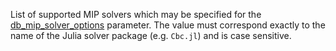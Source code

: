 List of supported MIP solvers which may be specified for the [db\_mip\_solver\_options](@ref) parameter.
The value must correspond exactly to the name of the Julia solver package (e.g. `Cbc.jl`) and is case sensitive.